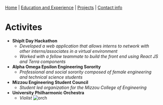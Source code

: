 [Home](https://github.com/caelenwalker/1000FinalProject) | [Education and Experience](https://github.com/caelenwalker/1000FinalProject/blob/master/experience.md)
| [Projects](https://github.com/caelenwalker/1000FinalProject/blob/master/project.md) | [Contact info](https://github.com/caelenwalker/1000FinalProject/blob/master/info.md)

# Activites

- **ShipIt Day Hackathon**
   - _Developed a web application that allows interns to network with other interns/associates in a virtual environment_
   - _Worked with a fellow teammate to build the front end using React JS and Terra components_
- **Alpha Omega Epsilon Engineering Sorority**
   - _Professional and social sorority composed of female engineering and technical science students_
- **Mizzou Engineering Student Council**
   - _Student led organization for the Mizzou College of Engineering_
- **University Philharmonic Orchestra**
   - _Violist_
![orch](https://ibb.co/Sm21P5w)

